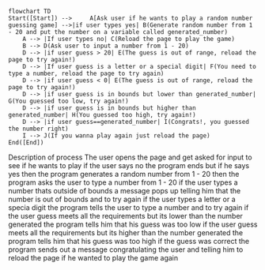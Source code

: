 ```mermaid
flowchart TD
Start([Start]) -->     A[Ask user if he wants to play a random number guessing game] -->|if user types yes| B(Generate random number from 1 - 20 and put the number on a variable called generated_number)
    A --> |If user types no| C(Reload the page to play the game)
    B --> D(Ask user to input a number from 1 - 20)
    D --> |if user guess > 20| E(The guess is out of range, reload the page to try again!)
    D --> |If user guess is a letter or a special digit| F(You need to type a number, reload the page to try again)
    D --> |if user guess < 0| E(The guess is out of range, reload the page to try again!)
    D --> |if user guess is in bounds but lower than generated_number| G(You guessed too low, try again!)
    D --> |if user guess is in bounds but higher than generated_number| H(You guessed too high, try again!)
    D --> |if user guess==generated_number| I(Congrats!, you guessed the number right)
    I --> J(If you wanna play again just reload the page)
End([End])
```
Description of process
The user opens the page and get asked for input to see if he wants to play
if the user says no the program ends but if he says yes then the program generates a random number from 1 - 20
then the program asks the user to type a number from 1 - 20
if the user types a number thats outside of bounds a message pops up telling him that the number is out of bounds and to try again
if the user types a letter or a specia digit the program tells the user to type a number and to try again
if the user guess meets all the requirements but its lower than the number generated the program tells him that his guess was too low
if the user guess meets all the requirements but its higher than the number generated the program tells him that his guess was too high
if the guess was correct the program sends out a message congratulating the user and telling him to reload the page if he wanted to play the game again
